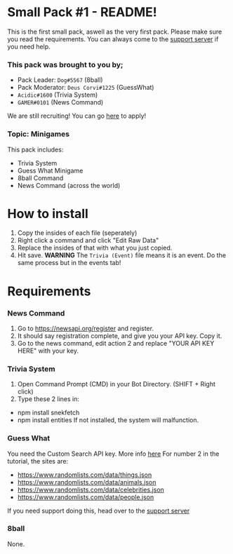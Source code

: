 # Small Pack #1 - README!
This is the first small pack, aswell as the very first pack.
Please make sure you read the requirements. You can always come to the [support server](https://discord.gg/FMUMPdn) if you need help.

### This pack was brought to you by;
- Pack Leader: `Dog#5567` (8ball)
- Pack Moderator: `Deus Corvi#1225` (GuessWhat)
- `Acidic#1600` (Trivia System)
- `GAMER#0101` (News Command)

We are still recruiting! You can go [here](https://docs.google.com/forms/d/e/1FAIpQLSd1NN_gU7oa4yHMx14B5zzzjFsdPnUlmd_MB7F3mpj-U2KrHQ/viewform) to apply!

### Topic: Minigames
This pack includes:
- Trivia System
- Guess What Minigame
- 8ball Command
- News Command (across the world)

# How to install
1. Copy the insides of each file (seperately)
2. Right click a command and click "Edit Raw Data"
3. Replace the insides of that with what you just copied.
4. Hit save.
**WARNING** The `Trivia (Event)` file means it is an event. Do the same process but in the events tab!

# Requirements

### News Command
1. Go to https://newsapi.org/register and register.
2. It should say registration complete, and give you your API key. Copy it.
3. Go to the news command, edit action 2 and replace "YOUR API KEY HERE" with your key.

### Trivia System
1. Open Command Prompt (CMD) in your Bot Directory. (SHIFT + Right click)
2. Type these 2 lines in:
- npm install snekfetch
- npm install entities
If not installed, the system will malfunction.

### Guess What
You need the Custom Search API key. More info [here](https://developers.google.com/custom-search/docs/tutorial/creatingcse)
For number 2 in the tutorial, the sites are:
- https://www.randomlists.com/data/things.json
- https://www.randomlists.com/data/animals.json
- https://www.randomlists.com/data/celebrities.json
- https://www.randomlists.com/data/people.json

If you need support doing this, head over to the [support server](https://discord.gg/FMUMPdn)
### 8ball
None.




